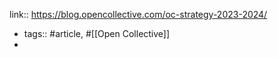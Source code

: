 link:: https://blog.opencollective.com/oc-strategy-2023-2024/

- tags:: #article, #[[Open Collective]]
-